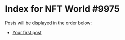 # Index for NFT World #9975
Posts will be displayed in the order below:

- [Your first post](./001-first.md)


